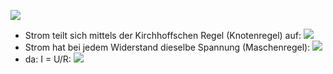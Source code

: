 ![](Pasted%20image%2020231117165954.png)
- Strom teilt sich mittels der Kirchhoffschen Regel (Knotenregel) auf:
![](Pasted%20image%2020231117170047.png)
- Strom hat bei jedem Widerstand dieselbe Spannung (Maschenregel):
![](Pasted%20image%2020231117170152.png)
- da: I = U/R:
![](Pasted%20image%2020231117170218.png)
